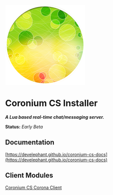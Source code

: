 ![logo](logo.png)

# Coronium CS Installer

___A Lua based real-time chat/messaging server.___

__Status:__ _Early Beta_

## Documentation

[https://develephant.github.io/coronium-cs-docs](https://develephant.github.io/coronium-cs-docs)

## Client Modules

[Coronium CS Corona Client](https://github.com/develephant/coronium-cs-client)
